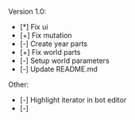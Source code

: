 Version 1.0:
* [*] Fix ui
* [+] Fix mutation
* [-] Create year parts
* [+] Fix world parts
* [-] Setup world parameters
* [-] Update README.md

Other:
* [-] Highlight iterator in bot editor
* [-] 